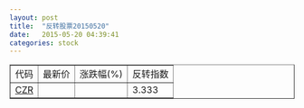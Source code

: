 ```yaml
---
layout: post
title:  "反转股票20150520"
date:   2015-05-20 04:39:41
categories: stock
---
```


<script type="text/javascript">
var stockList = []
stockList.push('gb_czr');
</script>

<table border="1">
 <tr>
 <td>代码</td>
  <td>最新价</td>
  <td>涨跌幅(%)</td>
 <td>反转指数</td>
</tr>
  <tr id="czr"><td><a href="http://stock.finance.sina.com.cn/usstock/quotes/CZR.html" target="_blank">CZR</a></td><td></td><td></td><td>3.333</td></tr>
</table>

